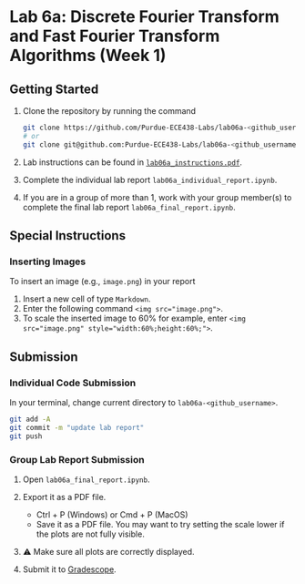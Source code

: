 # Lab 6a: Discrete Fourier Transform and Fast Fourier Transform Algorithms (Week 1)

## Getting Started

1. Clone the repository by running the command

    ```bash
    git clone https://github.com/Purdue-ECE438-Labs/lab06a-<github_username>.git  # using web URL
    # or
    git clone git@github.com:Purdue-ECE438-Labs/lab06a-<github_username>.git  # using SSH
    ```

2. Lab instructions can be found in [`lab06a_instructions.pdf`](lab06a_instructions.pdf).

3. Complete the individual lab report `lab06a_individual_report.ipynb`.

4. If you are in a group of more than 1, work with your group member(s) to complete the final lab report `lab06a_final_report.ipynb`.

## Special Instructions

### Inserting Images

To insert an image (e.g., `image.png`) in your report
  
  1. Insert a new cell of type `Markdown`.
  2. Enter the following command `<img src="image.png">`.
  3. To scale the inserted image to 60% for example, enter `<img src="image.png" style="width:60%;height:60%;">`.

## Submission

### Individual Code Submission

In your terminal, change current directory to `lab06a-<github_username>`.

```bash
git add -A 
git commit -m "update lab report"
git push
```

### Group Lab Report Submission

1. Open `lab06a_final_report.ipynb`.

2. Export it as a PDF file.
    * Ctrl + P (Windows) or Cmd + P (MacOS)
    * Save it as a PDF file. You may want to try setting the scale lower if the plots are not fully visible.

3. ⚠️ Make sure all plots are correctly displayed.

4. Submit it to [Gradescope](https://www.gradescope.com/).
